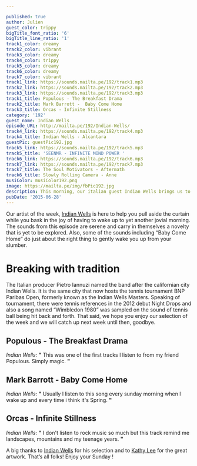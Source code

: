 ```yaml
---

published: true
author: Julien
guest_color: trippy
bigTitle_font_ratio: '6'
bigTitle_line_ratio: '1'
track1_color: dreamy
track2_color: vibrant
track3_color: dreamy
track4_color: trippy
track5_color: dreamy
track6_color: dreamy
track7_color: vibrant
track1_link: https://sounds.mailta.pe/192/track1.mp3
track2_link: https://sounds.mailta.pe/192/track2.mp3
track3_link: https://sounds.mailta.pe/192/track3.mp3
track1_title: Populous - The Breakfast Drama
track2_title: Mark Barrott -  Baby Come Home
track3_title: Orcas - Infinite Stillness
category: '192'
guest_name: Indian Wells
episode_URL: http://mailta.pe/192/Indian-Wells/
track4_link: https://sounds.mailta.pe/192/track4.mp3
track4_title: Indian Wells - Alcantara
guestPic: guestPic192.jpg
track5_link: https://sounds.mailta.pe/192/track5.mp3
track5_title: 'SEENMR - INFINITE MIND POWER '
track6_link: https://sounds.mailta.pe/192/track6.mp3
track7_link: https://sounds.mailta.pe/192/track7.mp3
track7_title: The Soul Motivators - Aftermath
track6_title: Slowly Rolling Camera - Anne
musiColor: musiColor192.png
image: https://mailta.pe/img/fbPic192.jpg
description: This morning, our italian guest Indian Wells brings us to a captivating and overpowering world. Night sweatiness and rising morning are his kingdom. No matter what you did last night, he's gonna transform your morning.
pubDate: '2015-06-28'
---
```




Our artist of the week, [Indian Wells](https://soundcloud.com/indian-wells "Indian Wells Soundcloud") is here to help you pull aside the curtain while you bask in the joy of having to wake up to yet another jovial morning.  The sounds from this episode are serene and carry in themselves a novelty that is yet to be explored. Also, some of the sounds including “Baby Come Home” do just about the right thing to gently wake you up from your slumber.


# Breaking with tradition
The Italian producer Pietro Iannuzi named the band after the californian city Indian Wells. It is the same city that now hosts the tennis tournament BNP Paribas Open, formerly known as the Indian Wells Masters. 
Speaking of tournament, there were tennis references in the 2012 debut Night Drops and also a song named “Wimbledon 1980” was sampled on the sound of tennis ball being hit back and forth. That said, we hope you enjoy our selection of the week and we will catch up next week until then, goodbye. 
<br>

## Populous - The Breakfast Drama
_Indian Wells:_ **"** This was one of the first tracks I listen to from my friend Populous. Simply magic.
 **"** 

## Mark Barrott - Baby Come Home
_Indian Wells:_ **"** Usually I listen to this song every sunday morning when I wake up and every time i think it's Spring. **"** 

## Orcas - Infinite Stillness
_Indian Wells:_ **"** I don't listen to rock music so much but this track remind me landscapes, mountains and my teenage years. **"** 

 

A big thanks to [Indian Wells](https://badpandarecords.bandcamp.com/album/indian-wells-pause "Indian Wells Bandcamp") for his selection and to [Kathy Lee](//www.kathyylee.com "Kathy Lee's Website") for the great artwork.
That’s all folks! 
Enjoy your Sunday ! 

